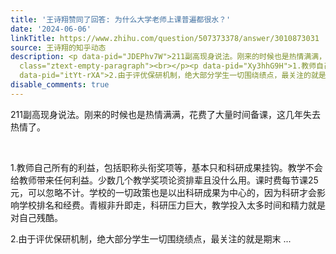 ```yaml
---
title: '王诗翔赞同了回答: 为什么大学老师上课普遍都很水？'
date: '2024-06-06'
linkTitle: https://www.zhihu.com/question/507373378/answer/3010873031
source: 王诗翔的知乎动态
description: <p data-pid="JDEPhv7W">211副高现身说法。刚来的时候也是热情满满，花费了大量时间备课，这几年失去热情了。</p><p
  class="ztext-empty-paragraph"><br></p><p data-pid="Xy3hhG9H">1.教师自己所有的利益，包括职称头衔奖项等，基本只和科研成果挂钩。教学不会给教师带来任何利益。少数几个教学奖项论资排辈且没什么用。课时费每节课25元，可以忽略不计。学校的一切政策也是以出科研成果为中心的，因为科研才会影响学校排名和经费。青椒非升即走，科研压力巨大，教学投入太多时间和精力就是对自己残酷。</p><p
  data-pid="itYt-rXA">2.由于评优保研机制，绝大部分学生一切围绕绩点，最关注的就是期末 ...
disable_comments: true
---
```

<p data-pid="JDEPhv7W">211副高现身说法。刚来的时候也是热情满满，花费了大量时间备课，这几年失去热情了。</p><p class="ztext-empty-paragraph"><br></p><p data-pid="Xy3hhG9H">1.教师自己所有的利益，包括职称头衔奖项等，基本只和科研成果挂钩。教学不会给教师带来任何利益。少数几个教学奖项论资排辈且没什么用。课时费每节课25元，可以忽略不计。学校的一切政策也是以出科研成果为中心的，因为科研才会影响学校排名和经费。青椒非升即走，科研压力巨大，教学投入太多时间和精力就是对自己残酷。</p><p data-pid="itYt-rXA">2.由于评优保研机制，绝大部分学生一切围绕绩点，最关注的就是期末 ...